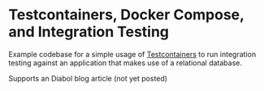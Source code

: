 # Testcontainers, Docker Compose, and Integration Testing

Example codebase for a simple usage of [Testcontainers](https://www.testcontainers.org/) to run integration testing against an application that makes use of a relational database.

Supports an Diabol blog article (not yet posted)
